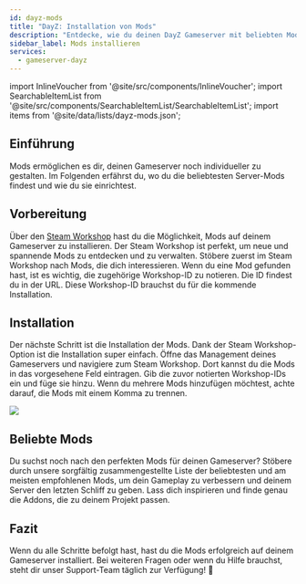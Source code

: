 ```yaml
---
id: dayz-mods
title: "DayZ: Installation von Mods"
description: "Entdecke, wie du deinen DayZ Gameserver mit beliebten Mods aufpeppen und das Spielerlebnis verbessern kannst → Jetzt mehr erfahren"
sidebar_label: Mods installieren
services:
  - gameserver-dayz
---
```


import InlineVoucher from '@site/src/components/InlineVoucher';
import SearchableItemList from '@site/src/components/SearchableItemList/SearchableItemList';
import items from '@site/data/lists/dayz-mods.json';

## Einführung

Mods ermöglichen es dir, deinen Gameserver noch individueller zu gestalten. Im Folgenden erfährst du, wo du die beliebtesten Server-Mods findest und wie du sie einrichtest.

<InlineVoucher />

## Vorbereitung

Über den [Steam Workshop](https://steamcommunity.com/app/221100/workshop/) hast du die Möglichkeit, Mods auf deinem Gameserver zu installieren. Der Steam Workshop ist perfekt, um neue und spannende Mods zu entdecken und zu verwalten. Stöbere zuerst im Steam Workshop nach Mods, die dich interessieren. Wenn du eine Mod gefunden hast, ist es wichtig, die zugehörige Workshop-ID zu notieren. Die ID findest du in der URL. Diese Workshop-ID brauchst du für die kommende Installation.

## Installation

Der nächste Schritt ist die Installation der Mods. Dank der Steam Workshop-Option ist die Installation super einfach. Öffne das Management deines Gameservers und navigiere zum Steam Workshop. Dort kannst du die Mods in das vorgesehene Feld eintragen. Gib die zuvor notierten Workshop-IDs ein und füge sie hinzu. Wenn du mehrere Mods hinzufügen möchtest, achte darauf, die Mods mit einem Komma zu trennen.

![](https://screensaver01.zap-hosting.com/index.php/s/j8ki4CQ6MALAgcX/preview)

## Beliebte Mods

Du suchst noch nach den perfekten Mods für deinen Gameserver? Stöbere durch unsere sorgfältig zusammengestellte Liste der beliebtesten und am meisten empfohlenen Mods, um dein Gameplay zu verbessern und deinem Server den letzten Schliff zu geben. Lass dich inspirieren und finde genau die Addons, die zu deinem Projekt passen.

<SearchableItemList items={items} />

## Fazit

Wenn du alle Schritte befolgt hast, hast du die Mods erfolgreich auf deinem Gameserver installiert. Bei weiteren Fragen oder wenn du Hilfe brauchst, steht dir unser Support-Team täglich zur Verfügung! 🙂

<InlineVoucher />